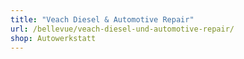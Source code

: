```yaml
---
title: "Veach Diesel & Automotive Repair"
url: /bellevue/veach-diesel-und-automotive-repair/
shop: Autowerkstatt
---
```

